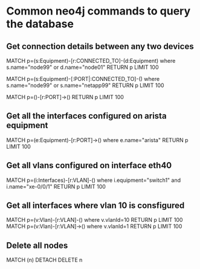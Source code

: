 # Common neo4j commands to query the database

## Get connection details between any two devices
MATCH p=(s:Equipment)-[r:CONNECTED_TO]-(d:Equipment) where s.name="node99" or d.name="node01"  RETURN p LIMIT 100

MATCH p=(s:Equipment)-[:PORT|:CONNECTED_TO]-() where s.name="node99" or s.name="netapp99" RETURN p LIMIT 100

MATCH p=()-[r:PORT]->() RETURN p LIMIT 100

## Get all the interfaces configured on arista equipment
MATCH p=(e:Equipment)-[r:PORT]->() where e.name="arista"  RETURN p LIMIT 100

## Get all vlans configured on interface eth40
MATCH p=(i:Interfaces)-[r:VLAN]-() where i.equipment="switch1" and i.name="xe-0/0/1" RETURN p LIMIT 100

## Get all interfaces where vlan 10 is consfigured
MATCH p=(v:Vlan)-[r:VLAN]-() where v.vlanId=10 RETURN p LIMIT 100
MATCH p=(v:Vlan)-[r:VLAN]->() where v.vlanId=1 RETURN p LIMIT 100


## Delete all nodes
MATCH (n) DETACH DELETE n
